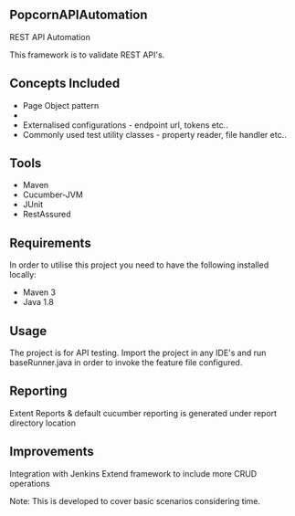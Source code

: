 ## PopcornAPIAutomation

REST API Automation

This framework is to validate REST API's.

## Concepts Included

* Page Object pattern
* 
* Externalised configurations - endpoint url, tokens etc..
* Commonly used test utility classes - property reader, file handler etc..

## Tools

* Maven
* Cucumber-JVM
* JUnit
* RestAssured

## Requirements

In order to utilise this project you need to have the following installed locally:

* Maven 3
* Java 1.8

## Usage

The project is for API testing. 
Import the project in any IDE's and run baseRunner.java in order to invoke the feature file configured.


## Reporting

Extent Reports & default cucumber reporting is generated under report directory location


## Improvements

Integration with Jenkins
Extend framework to include more CRUD operations

Note: This is developed to cover basic scenarios considering time.
